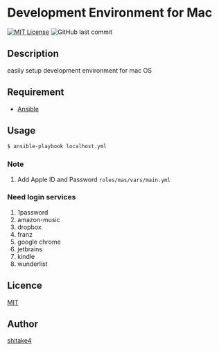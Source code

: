 # Development Environment for Mac
[![MIT License](http://img.shields.io/badge/license-MIT-blue.svg?style=flat)](LICENSE)
![GitHub last commit](https://img.shields.io/github/last-commit/shitake4/dev-environment.svg)


## Description
easily setup development environment for mac OS

## Requirement
- [Ansible](https://docs.ansible.com/ansible/latest/installation_guide/intro_installation.html?extIdCarryOver=true&sc_cid=701f2000001OH7YAAW)

## Usage
```sh
$ ansible-playbook localhost.yml
```

### Note
1. Add Apple ID and Password `roles/mas/vars/main.yml`

### Need login services
1. 1password
1. amazon-music
1. dropbox
1. franz
1. google chrome
1. jetbrains
1. kindle
1. wunderlist

## Licence
[MIT](LICENSE)

## Author
[shitake4](https://github.com/shitake4)